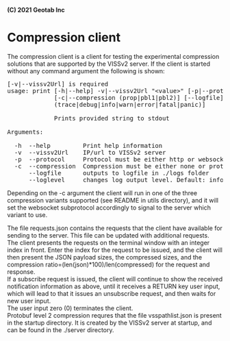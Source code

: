 **(C) 2021 Geotab Inc**<br>

# Compression client

The compression client is a client for testing the experimental compression solutions that are supported by the VISSv2 server. 
If the client is started without any command argument the following is shown:<br>
<pre>[-v|--vissv2Url] is required
usage: print [-h|--help] -v|--vissv2Url &quot;&lt;value&gt;&quot; [-p|--protocol (http|ws)]
             [-c|--compression (prop|pbl1|pbl2)] [--logfile] [--loglevel
             (trace|debug|info|warn|error|fatal|panic)]

             Prints provided string to stdout

Arguments:

  -h  --help         Print help information
  -v  --vissv2Url    IP/url to VISSv2 server
  -p  --protocol     Protocol must be either http or websocket. Default: ws
  -c  --compression  Compression must be either none or protobuf. Default: proto
      --logfile      outputs to logfile in ./logs folder
      --loglevel     changes log output level. Default: info
</pre>
Depending on the -c argument the client will run in one of the three compression variants supported (see README in utils directory), 
and it will set the websocket subprotocol accordingly to signal to the server which variant to use.<br>

The file requests.json contains the requests that the client have available for sending to the server. This file can be updated with additional requests.<br>
The client presents the requests on the terminal window with an integer index in front. Enter the index for the request to be issued, and the client will then present the JSON payload sizes, the compressed sizes, and the compression ratio=(len(json)*100)/len(compressed) for the request and response.<br>
If a subscribe request is issued, the client will continue to show the received notification information as above, until it receives a RETURN key user input, which will lead to that it issues an unsubscribe request, and then waits for new user input.<br>
The user input zero (0) terminates the client.<br>
Protobuf level 2 compression requres that the file vsspathlist.json is present in the startup directory.
It is created by the VISSv2 server at startup, and can be found in the ./server directory.
